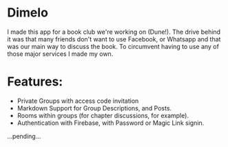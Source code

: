 # Dimelo
I made this app for a book club we're working on (Dune!). The drive behind it was that many friends don't want to use Facebook, or Whatsapp and that was our main way to discuss the book. To circumvent having to use any of those major services I made my own. 

# Features:
- Private Groups with access code invitation
- Markdown Support for Group Descriptions, and Posts.
- Rooms within groups (for chapter discussions, for example).
- Authentication with Firebase, with Password or Magic Link signin.

...pending...
